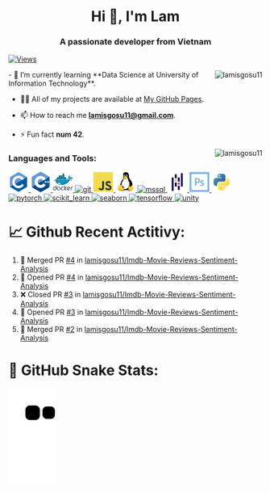 <h1 align="center">Hi 👋, I'm Lam</h1>
<h3 align="center">A passionate developer from Vietnam</h3>

[![Views](https://visitcount.itsvg.in/api?id=lamisgosu11&label=Welcome%20To%20my%20profile&color=12&icon=9&pretty=true)](https://visitcount.itsvg.in)

<!-- <p align="left"> <a href="https://github.com/ryo-ma/github-profile-trophy"><img src="https://github-profile-trophy.vercel.app/?username=lamisgosu11" alt="lamisgosu11" /></a> </p> -->
<p><img align="right" src="https://github-readme-stats-lamisgosu11.vercel.app/api/top-langs/?username=lamisgosu11&title_color=F2BED1&text_color=F2BED1&bg_color=DEG,03001e,7303c0,ec38bc,fdeff9&hide_border=false&include_all_commits=true&count_private=true&hide_progress=true" alt="lamisgosu11"/></p>
- 🌱 I’m currently learning **Data Science at University of Information Technology**.

- 👨‍💻 All of my projects are available at [My GitHub Pages](https://lamisgosu11.github.io/).

- 📫 How to reach me **lamisgosu11@gmail.com**.

- ⚡ Fun fact **num 42**.

<p><img align="right" src="https://github-readme-stats-lamisgosu11.vercel.app/api?username=lamisgosu11&title_color=F2BED1&text_color=F2BED1&bg_color=DEG,03001e,7303c0,ec38bc,fdeff9&hide_border=false&include_all_commits=true&count_private=true&show_icons=true)" alt="lamisgosu11" /></p>

<p align="left">
</p>

<h3 align="left">Languages and Tools:</h3>
<p align="left"> <a href="https://www.cprogramming.com/" target="_blank" rel="noreferrer"> <img src="https://raw.githubusercontent.com/devicons/devicon/master/icons/c/c-original.svg" alt="c" width="40" height="40"/> </a> <a href="https://www.w3schools.com/cpp/" target="_blank" rel="noreferrer"> <img src="https://raw.githubusercontent.com/devicons/devicon/master/icons/cplusplus/cplusplus-original.svg" alt="cplusplus" width="40" height="40"/> </a> <a href="https://www.docker.com/" target="_blank" rel="noreferrer"> <img src="https://raw.githubusercontent.com/devicons/devicon/master/icons/docker/docker-original-wordmark.svg" alt="docker" width="40" height="40"/> </a> <a href="https://git-scm.com/" target="_blank" rel="noreferrer"> <img src="https://www.vectorlogo.zone/logos/git-scm/git-scm-icon.svg" alt="git" width="40" height="40"/> </a> <a href="https://developer.mozilla.org/en-US/docs/Web/JavaScript" target="_blank" rel="noreferrer"> <img src="https://raw.githubusercontent.com/devicons/devicon/master/icons/javascript/javascript-original.svg" alt="javascript" width="40" height="40"/> </a> <a href="https://www.linux.org/" target="_blank" rel="noreferrer"> <img src="https://raw.githubusercontent.com/devicons/devicon/master/icons/linux/linux-original.svg" alt="linux" width="40" height="40"/> </a> <a href="https://www.microsoft.com/en-us/sql-server" target="_blank" rel="noreferrer"> <img src="https://www.svgrepo.com/show/303229/microsoft-sql-server-logo.svg" alt="mssql" width="40" height="40"/> </a> <a href="https://pandas.pydata.org/" target="_blank" rel="noreferrer"> <img src="https://raw.githubusercontent.com/devicons/devicon/2ae2a900d2f041da66e950e4d48052658d850630/icons/pandas/pandas-original.svg" alt="pandas" width="40" height="40"/> </a> <a href="https://www.photoshop.com/en" target="_blank" rel="noreferrer"> <img src="https://raw.githubusercontent.com/devicons/devicon/master/icons/photoshop/photoshop-line.svg" alt="photoshop" width="40" height="40"/> </a> <a href="https://www.python.org" target="_blank" rel="noreferrer"> <img src="https://raw.githubusercontent.com/devicons/devicon/master/icons/python/python-original.svg" alt="python" width="40" height="40"/> </a> <a href="https://pytorch.org/" target="_blank" rel="noreferrer"> <img src="https://www.vectorlogo.zone/logos/pytorch/pytorch-icon.svg" alt="pytorch" width="40" height="40"/> </a> <a href="https://scikit-learn.org/" target="_blank" rel="noreferrer"> <img src="https://upload.wikimedia.org/wikipedia/commons/0/05/Scikit_learn_logo_small.svg" alt="scikit_learn" width="40" height="40"/> </a> <a href="https://seaborn.pydata.org/" target="_blank" rel="noreferrer"> <img src="https://seaborn.pydata.org/_images/logo-mark-lightbg.svg" alt="seaborn" width="40" height="40"/> </a> <a href="https://www.tensorflow.org" target="_blank" rel="noreferrer"> <img src="https://www.vectorlogo.zone/logos/tensorflow/tensorflow-icon.svg" alt="tensorflow" width="40" height="40"/> </a> <a href="https://unity.com/" target="_blank" rel="noreferrer"> <img src="https://www.vectorlogo.zone/logos/unity3d/unity3d-icon.svg" alt="unity" width="40" height="40"/> </a> </p>



# 📈 Github Recent Actitivy:
<!--START_SECTION:activity-->
1. 🎉 Merged PR [#4](https://github.com/lamisgosu11/Imdb-Movie-Reviews-Sentiment-Analysis/pull/4) in [lamisgosu11/Imdb-Movie-Reviews-Sentiment-Analysis](https://github.com/lamisgosu11/Imdb-Movie-Reviews-Sentiment-Analysis)
2. 💪 Opened PR [#4](https://github.com/lamisgosu11/Imdb-Movie-Reviews-Sentiment-Analysis/pull/4) in [lamisgosu11/Imdb-Movie-Reviews-Sentiment-Analysis](https://github.com/lamisgosu11/Imdb-Movie-Reviews-Sentiment-Analysis)
3. ❌ Closed PR [#3](https://github.com/lamisgosu11/Imdb-Movie-Reviews-Sentiment-Analysis/pull/3) in [lamisgosu11/Imdb-Movie-Reviews-Sentiment-Analysis](https://github.com/lamisgosu11/Imdb-Movie-Reviews-Sentiment-Analysis)
4. 💪 Opened PR [#3](https://github.com/lamisgosu11/Imdb-Movie-Reviews-Sentiment-Analysis/pull/3) in [lamisgosu11/Imdb-Movie-Reviews-Sentiment-Analysis](https://github.com/lamisgosu11/Imdb-Movie-Reviews-Sentiment-Analysis)
5. 🎉 Merged PR [#2](https://github.com/lamisgosu11/Imdb-Movie-Reviews-Sentiment-Analysis/pull/2) in [lamisgosu11/Imdb-Movie-Reviews-Sentiment-Analysis](https://github.com/lamisgosu11/Imdb-Movie-Reviews-Sentiment-Analysis)
<!--END_SECTION:activity-->


# 🐍 GitHub Snake Stats:
![Snake Animation](https://github.com/lamisgosu11/lamisgosu11/blob/output/github-contribution-grid-snake-dark.svg)



</details>
